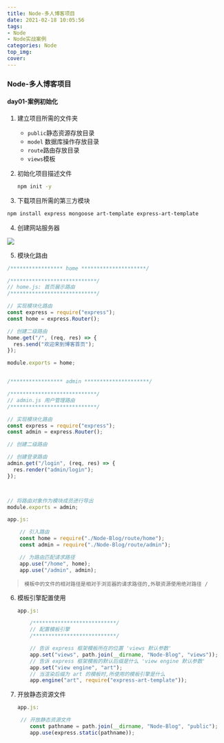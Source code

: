 ```yaml
---
title: Node-多人博客项目
date: 2021-02-18 10:05:56
tags:
- Node
- Node实战案例
categories: Node
top_img:
cover:
---
```




###  Node-多人博客项目



####  day01-案例初始化

1. 建立项目所需的文件夹

   + `public`静态资源存放目录
   + `model` 数据库操作存放目录
   + `route`路由存放目录
   + `views`模板

2. 初始化项目描述文件

   ```bash
   npm init -y
   ```

3.  下载项目所需的第三方模块

   ```bash
   npm install express mongoose art-template express-art-template
   ```

4.  创建网站服务器

   <img src="https://gitee.com/wang_hong_bin/repo-bin/raw/master/nodeBlog.png">

5.  模块化路由

   ```javascript
   /***************** home *********************/
   
   /****************************/
   // home.js: 首页展示路由
   /****************************/
   
   // 实现模块化路由
   const express = require("express");
   const home = express.Router();
   
   // 创建二级路由
   home.get("/", (req, res) => {
     res.send("欢迎来到博客首页");
   });
   
   module.exports = home;
   
   
   /***************** admin *********************/
   
   /****************************/
   // admin.js 用户管理路由
   /****************************/
   
   // 实现模块化路由
   const express = require("express");
   const admin = express.Router();
   
   // 创建二级路由
   
   // 创建登录路由
   admin.get("/login", (req, res) => {
     res.render("admin/login");
   });
   
   
   
   // 将路由对象作为模块成员进行导出
   module.exports = admin;
   
   ```

   ```javascript
   app.js: 
   
       // 引入路由
       const home = require("./Node-Blog/route/home");
       const admin = require("./Node-Blog/route/admin");
   
       // 为路由匹配请求路径
       app.use("/home", home);
       app.use("/admin", admin);
   
   ```

   > `模板中的文件的相对路径是相对于浏览器的请求路径的,外联资源使用绝对路径 /`

6. 模板引擎配置使用

   ```javascript
   app.js:
   
       /***************************/
       // 配置模板引擎
       /***************************/
   
       // 告诉 express 框架模板所在的位置 'views 默认参数'
       app.set("views", path.join(__dirname, "Node-Blog", "views"));
       // 告诉 express 框架模板的默认后缀是什么 'view engine 默认参数'
       app.set("view engine", "art");
       // 当渲染后缀为 art 的模板时,所使用的模板引擎是什么
       app.engine("art", require("express-art-template"));
   
   ```

7. 开放静态资源文件

   ```javascript
   app.js:
   
   	// 开放静态资源文件
       const pathname = path.join(__dirname, "Node-Blog", "public");
       app.use(express.static(pathname));
   
   ```

   